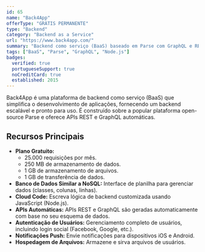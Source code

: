 ```yaml
---
id: 65
name: "Back4App"
offerType: "GRÁTIS PERMANENTE"
type: "Backend"
category: "Backend as a Service"
url: "https://www.back4app.com/"
summary: "Backend como serviço (BaaS) baseado em Parse com GraphQL e REST APIs."
tags: ["BaaS", "Parse", "GraphQL", "Node.js"]
badges:
  verified: true
  portugueseSupport: true
  noCreditCard: true
  established: 2015
---
```


Back4App é uma plataforma de backend como serviço (BaaS) que simplifica o desenvolvimento de aplicações, fornecendo um backend escalável e pronto para uso. É construído sobre a popular plataforma open-source Parse e oferece APIs REST e GraphQL automáticas.

## Recursos Principais

- **Plano Gratuito:**
  - 25.000 requisições por mês.
  - 250 MB de armazenamento de dados.
  - 1 GB de armazenamento de arquivos.
  - 1 GB de transferência de dados.
- **Banco de Dados Similar a NoSQL:** Interface de planilha para gerenciar dados (classes, colunas, linhas).
- **Cloud Code:** Escreva lógica de backend customizada usando JavaScript (Node.js).
- **APIs Automáticas:** APIs REST e GraphQL são geradas automaticamente com base no seu esquema de dados.
- **Autenticação de Usuários:** Gerenciamento completo de usuários, incluindo login social (Facebook, Google, etc.).
- **Notificações Push:** Envie notificações para dispositivos iOS e Android.
- **Hospedagem de Arquivos:** Armazene e sirva arquivos de usuários.
